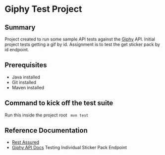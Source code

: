 # Giphy Test Project

## Summary
Project created to run some sample API tests against the [Giphy](http://www.giphy.com) API.  Initial project tests getting
a gif by id.  Assignment is to test the get sticker pack by id endpoint.

## Prerequisites
* Java installed
* Git installed
* Maven installed

## Command to kick off the test suite
Run this inside the project root
<code>
mvn test
</code>

## Reference Documentation
* [Rest Assured](https://github.com/rest-assured/rest-assured/wiki/Usage)
* [Giphy API Docs](https://developers.giphy.com/docs/) Testing Individual Sticker Pack Endpoint


